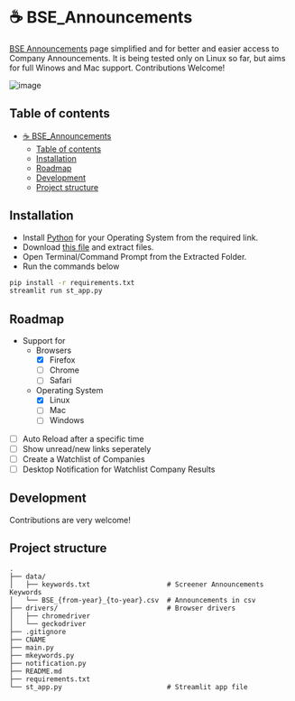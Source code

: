 # ☕️ BSE_Announcements
[BSE Announcements](https://www.bseindia.com/corporates/ann.html) page simplified and for better and easier access to Company Announcements. It is being tested only on Linux so far, but aims for full Winows and Mac support. Contributions Welcome!

![image](https://user-images.githubusercontent.com/38539637/130329734-d104c3bd-29cc-403f-a84c-2599e213adbb.png)

## Table of contents
- [☕️ BSE\_Announcements](#️-bse_announcements)
	- [Table of contents](#table-of-contents)
	- [Installation](#installation)
	- [Roadmap](#roadmap)
	- [Development](#development)
	- [Project structure](#project-structure)

## Installation
- Install [Python](https://www.python.org/downloads/) for your Operating System from the required link.
- Download [this file](https://github.com/hirawatt/BSE_NSE_Announcement/archive/refs/heads/master.zip) and extract files.
- Open Terminal/Command Prompt from the Extracted Folder.
- Run the commands below
```bash
pip install -r requirements.txt
streamlit run st_app.py
```
## Roadmap
-  Support for
	-  Browsers
		- [x] Firefox
		- [ ] Chrome
		- [ ] Safari
	-  Operating System
		- [x] Linux
		- [ ] Mac
		- [ ] Windows
- [ ] Auto Reload after a specific time
- [ ] Show unread/new links seperately
- [ ] Create a Watchlist of Companies
- [ ] Desktop Notification for Watchlist Company Results
## Development
Contributions are very welcome! 

## Project structure

```
.
├── data/
│   ├── keywords.txt                   # Screener Announcements Keywords
│   └── BSE_{from-year}_{to-year}.csv  # Announcements in csv
├── drivers/                           # Browser drivers
│   ├── chromedriver
│   └── geckodriver
├── .gitignore
├── CNAME
├── main.py
├── mkeywords.py
├── notification.py
├── README.md
├── requirements.txt
└── st_app.py                          # Streamlit app file
```
